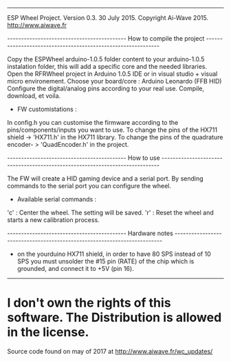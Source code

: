 ------------------------------------------------------------------------------------------------------------------------------------
ESP Wheel Project. 
Version 0.3. 30 July 2015. Copyright Ai-Wave 2015. http://www.aiwave.fr

------------------------------------------- How to compile the project -------------------------------------------------------------

Copy the ESPWheel arduino-1.0.5 folder content to your arduino-1.0.5 instalation folder, this will add a specific core and the needed libraries.
Open the RFRWheel project in Arduino 1.0.5 IDE or in visual studio + visual micro environement.
Choose your board/core : Arduino Leonardo (FFB HID)
Configure the digital/analog pins according to your real use.
Compile, download, et voila.

- FW customistations :

In config.h you can customise the firmware according to the pins/components/inputs you want to use.
To change the pins of the HX711 shield -> 'HX711.h' in the HX711 library.
To change the pins of the quadrature encoder- >  'QuadEncoder.h' in the project.

------------------------------------------- How to use -----------------------------------------------------------------------------

The FW will create a HID gaming device and a serial port.
By sending commands to the serial port you can configure the wheel.

- Available serial commands :

'c' : Center the wheel. The setting will be saved.
'r' : Reset the wheel and starts a new calibration process.

------------------------------------------- Hardware notes -------------------------------------------------------------------------

- on the yourduino HX711 shield, in order to have 80 SPS instead of 10 SPS you must unsolder the #15 pin (RATE) of the chip which is grounded, and connect it to +5V (pin 16).

------------------------------------------------------------------------------------------------------------------------------------

# I don't own the rights of this software. The Distribution is allowed in the license.

Source code found on may of 2017 at http://www.aiwave.fr/wc_updates/
